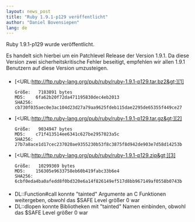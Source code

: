 ```yaml
---
layout: news_post
title: "Ruby 1.9.1-p129 veröffentlicht"
author: "Daniel Bovensiepen"
lang: de
---
```


Ruby 1.9.1-p129 wurde veröffentlicht.

Es handelt sich hierbei um ein Patchlevel Release der Version 1.9.1. Da
diese Version zwei sicherheitskritische Fehler beseitigt, empfehlen wir
allen 1.9.1 Benutzern auf diese Version umzusteigen.

#### 

* [&lt;URL:http://ftp.ruby-lang.org/pub/ruby/ruby-1.9.1-p129.tar.bz2&gt;][1]
  
      Größe:   7183891 bytes
      MD5:    6fa62b20f72da471195830dec4eb2013
      SHA256: cb730f035aec0e3ac104d23d27a79aa9625fdeb115dae2295de65355f449ce27

* [&lt;URL:http://ftp.ruby-lang.org/pub/ruby/ruby-1.9.1-p129.tar.gz&gt;][2]
  
      Größe:   9034947 bytes
      MD5:    c71f413514ee6341c627be2957023a5c
      SHA256: 27b7a8ace1d17cec237020ae9355230b53f8c3875f8d942de903e7d58d14253b

* [&lt;URL:http://ftp.ruby-lang.org/pub/ruby/ruby-1.9.1-p129.zip&gt;][3]
  
      Größe:   10299369 bytes
      MD5:    156305e9633758eb60b419fabc33b6e4
      SHA256: 6cbf0eda4ba0afedd8f0bd320e6a14f826149ef517d8bb967149af0558b0743b

#### 

* DL::Function#call konnte \"tainted\" Argumente an C Funktionen
  weitergeben, obwohl das $SAFE Level größer 0 war
* DL::dlopen konnte Bibliotheken mit \"tainted\" Namen einbinden, obwohl
  das $SAFE Level größer 0 war



[1]: http://ftp.ruby-lang.org/pub/ruby/ruby-1.9.1-p129.tar.bz2 
[2]: http://ftp.ruby-lang.org/pub/ruby/ruby-1.9.1-p129.tar.gz 
[3]: http://ftp.ruby-lang.org/pub/ruby/ruby-1.9.1-p129.zip 
